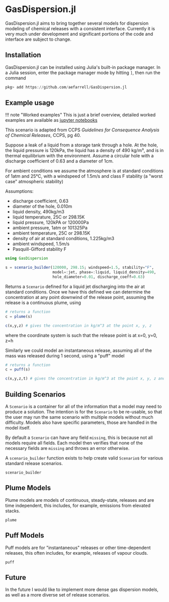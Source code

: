 # GasDispersion.jl

GasDispersion.jl aims to bring together several models for dispersion modeling
of chemical releases with a consistent interface. Currently it is very much
under development and significant portions of the code and interface are subject
to change.

## Installation

GasDispersion.jl can be installed using Julia's built-in package manager. In a
Julia session, enter the package manager mode by hitting `]`, then run the
command

```julia
pkg> add https://github.com/aefarrell/GasDispersion.jl
```


## Example usage

!!! note "Worked examples"
    This is just a brief overview, detailed worked examples are available as [jupyter notebooks](https://nbviewer.org/github/aefarrell/GasDispersion.jl/tree/main/examples/)

This scenario is adapted from CCPS *Guidelines for Consequence Analysis of
Chemical Releases*, CCPS, pg 40.

Suppose a leak of a liquid from a storage tank through a hole. At the hole, the
liquid pressure is 120kPa, the liquid has a density of 490 kg/m³, and is in
thermal equilibrium with the environment. Assume a circular hole with a
discharge coefficient of 0.63 and a diameter of 1cm.

For ambient conditions we assume the atmosphere is at standard conditions of
1atm and 25°C, with a windspeed of 1.5m/s and class F stability (a "worst case"
atmospheric stability)

Assumptions:
+ discharge coefficient, 0.63
+ diameter of the hole, 0.010m
+ liquid density, 490kg/m3
+ liquid temperature, 25C or 298.15K
+ liquid pressure, 120kPA or 120000Pa
+ ambient pressure, 1atm or 101325Pa
+ ambient temperature, 25C or 298.15K
+ density of air at standard conditions, 1.225kg/m3
+ ambient windspeed, 1.5m/s
+ Pasquill-Gifford stability F

```julia
using GasDispersion

s = scenario_builder(120000, 298.15; windspeed=1.5, stability="F",
                     model=:jet, phase=:liquid, liquid_density=490,
                     hole_diameter=0.01, discharge_coeff=0.63)
```

Returns a `Scenario` defined for a liquid jet discharging into the air at
standard conditions. Once we have this defined we can determine the
concentration at any point downwind of the release point, assuming the release
is a continuous plume, using

```julia
# returns a function
c = plume(s)

c(x,y,z) # gives the concentration in kg/m^3 at the point x, y, z
```

where the coordinate system is such that the release point is at x=0, y=0, z=h

Similarly we could model an instantaneous release, assuming all of the mass was
released during 1 second, using a "puff" model
```julia
# returns a function
c = puff(s)

c(x,y,z,t) # gives the concentration in kg/m^3 at the point x, y, z and time t
```


## Building Scenarios

A `Scenario` is a container for all of the information that a model may need to
produce a solution. The intention is for the `Scenario` to be re-usable, so that
the user may run the same scenario with multiple models without much difficulty.
Models also have specific parameters, those are handled in the model itself.

By default a `Scenario` can have any field `missing`, this is because not all
models require all fields. Each model then verifies that none of the necessary
fields are `missing` and throws an error otherwise.

A `scenario_builder` function exists to help create valid `Scenario`s for
various standard release scenarios.
```@docs
scenario_builder
```


## Plume Models

Plume models are models of continuous, steady-state, releases and are time
independent, this includes, for example, emissions from elevated stacks.

```@docs
plume
```


## Puff Models

Puff models are for "instantaneous" releases or other time-dependent releases,
this often includes, for example, releases of vapour clouds.

```@docs
puff
```


## Future

In the future I would like to implement more dense gas dispersion models, as
well as a more diverse set of release scenarios.
